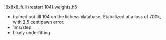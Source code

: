6x8x8_full (restart 104).weights.h5 
- trained out till 104 on the lichess database. Stabalized at a loss of 700k, with 2.5 centipawn error. 
- 1ms/step.
- Likely underfitting